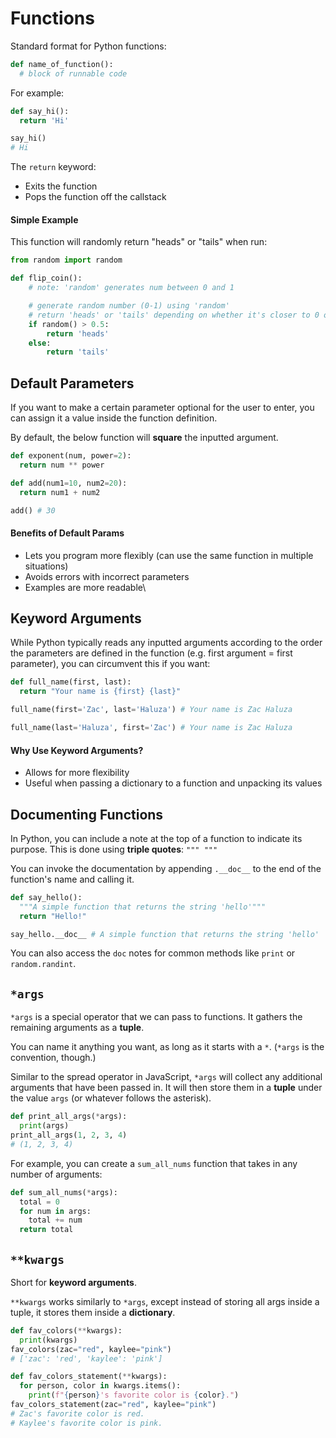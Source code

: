 # Functions

Standard format for Python functions:

```python
def name_of_function():
  # block of runnable code
```

For example:

```python
def say_hi():
  return 'Hi'

say_hi()
# Hi
```

The `return` keyword:

- Exits the function
- Pops the function off the callstack

#### Simple Example

This function will randomly return "heads" or "tails" when run:

```python
from random import random

def flip_coin():
    # note: 'random' generates num between 0 and 1

    # generate random number (0-1) using 'random'
    # return 'heads' or 'tails' depending on whether it's closer to 0 or 1
    if random() > 0.5:
        return 'heads'
    else:
        return 'tails'
```

## Default Parameters

If you want to make a certain parameter optional for the user to enter, you can assign it a value inside the function definition.

By default, the below function will **square** the inputted argument.

```python
def exponent(num, power=2):
  return num ** power
```

```python
def add(num1=10, num2=20):
  return num1 + num2

add() # 30
```

#### Benefits of Default Params

- Lets you program more flexibly (can use the same function in multiple situations)
- Avoids errors with incorrect parameters
- Examples are more readable\

## Keyword Arguments

While Python typically reads any inputted arguments according to the order the parameters are defined in the function (e.g. first argument = first parameter), you can circumvent this if you want:

```python
def full_name(first, last):
  return "Your name is {first} {last}"

full_name(first='Zac', last='Haluza') # Your name is Zac Haluza

full_name(last='Haluza', first='Zac') # Your name is Zac Haluza
```

#### Why Use Keyword Arguments?

- Allows for more flexibility
- Useful when passing a dictionary to a function and unpacking its values

## Documenting Functions

In Python, you can include a note at the top of a function to indicate its purpose. This is done using **triple quotes**: `""" """`

You can invoke the documentation by appending `.__doc__` to the end of the function's name and calling it.

```python
def say_hello():
  """A simple function that returns the string 'hello'"""
  return "Hello!"

say_hello.__doc__ # A simple function that returns the string 'hello'
```

You can also access the `doc` notes for common methods like `print` or `random.randint`.

## `*args`

`*args` is a special operator that we can pass to functions. It gathers the remaining arguments as a **tuple**.

You can name it anything you want, as long as it starts with a `*`. (`*args` is the convention, though.)

Similar to the spread operator in JavaScript, `*args` will collect any additional arguments that have been passed in. It will then store them in a **tuple** under the value `args` (or whatever follows the asterisk).

```python
def print_all_args(*args):
  print(args)
print_all_args(1, 2, 3, 4)
# (1, 2, 3, 4)
```

For example, you can create a `sum_all_nums` function that takes in any number of arguments:

```python
def sum_all_nums(*args):
  total = 0
  for num in args:
    total += num
  return total
```

## `**kwargs`

Short for **keyword arguments**.

`**kwargs` works similarly to `*args`, except instead of storing all args inside a tuple, it stores them inside a **dictionary**.

```python
def fav_colors(**kwargs):
  print(kwargs)
fav_colors(zac="red", kaylee="pink")
# ['zac': 'red', 'kaylee': 'pink']

def fav_colors_statement(**kwargs):
  for person, color in kwargs.items():
    print(f"{person}'s favorite color is {color}.")
fav_colors_statement(zac="red", kaylee="pink")
# Zac's favorite color is red.
# Kaylee's favorite color is pink.
```
